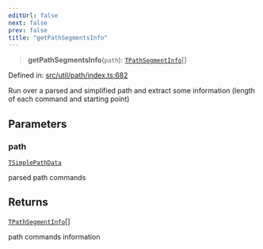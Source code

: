 ```yaml
---
editUrl: false
next: false
prev: false
title: "getPathSegmentsInfo"
---
```


> **getPathSegmentsInfo**(`path`): [`TPathSegmentInfo`](/api/type-aliases/tpathsegmentinfo/)[]

Defined in: [src/util/path/index.ts:682](https://github.com/fabricjs/fabric.js/blob/8748628df7e9de00ba77413bfc3ad9e9fe9d4f30/src/util/path/index.ts#L682)

Run over a parsed and simplified path and extract some information (length of each command and starting point)

## Parameters

### path

[`TSimplePathData`](/api/type-aliases/tsimplepathdata/)

parsed path commands

## Returns

[`TPathSegmentInfo`](/api/type-aliases/tpathsegmentinfo/)[]

path commands information
